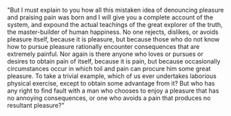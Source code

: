 "But I must explain to you how all this mistaken 
idea of denouncing pleasure and praising pain was 
born and I will give you a complete account of the 
system, and expound the actual teachings of the great 
explorer of the truth, the master-builder of human happiness. 
No one rejects, dislikes, or avoids pleasure itself, 
because it is pleasure, but because those who do not 
know how to pursue pleasure rationally encounter consequences 
that are extremely painful. Nor again is there anyone 
who loves or pursues or desires to obtain pain of itself, 
because it is pain, but because occasionally circumstances 
occur in which toil and pain can procure him some great pleasure. 
To take a trivial example, which of us ever undertakes 
laborious physical exercise, except to obtain some advantage from it?
 But who has any right to find fault with a man who chooses to 
 enjoy a pleasure that has no annoying consequences, 
 or one who avoids a pain that produces no resultant pleasure?"